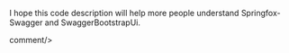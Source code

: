 I hope this code description will help more people understand Springfox-Swagger and SwaggerBootstrapUi.


 
 <icp/> 
 comment/> 
 